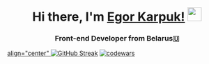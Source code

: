 <h1 align="center">Hi there, I'm <a href="https://www.linkedin.com/in/karpuk-egor/" target="_blank">Egor Karpuk!</a> 
<img src="https://github.com/blackcater/blackcater/raw/main/images/Hi.gif" height="32"/></h1>
<h3 align="center">Front-end Developer from Belarus🇺</h3>


[align="center" ![GitHub Streak](https://streak-stats.demolab.com/?user=Pikadorius&theme=dark)](https://git.io/streak-stats)
[![codewars](https://www.codewars.com/users/Pikadorius/badges/large)](https://www.codewars.com/users/username)
